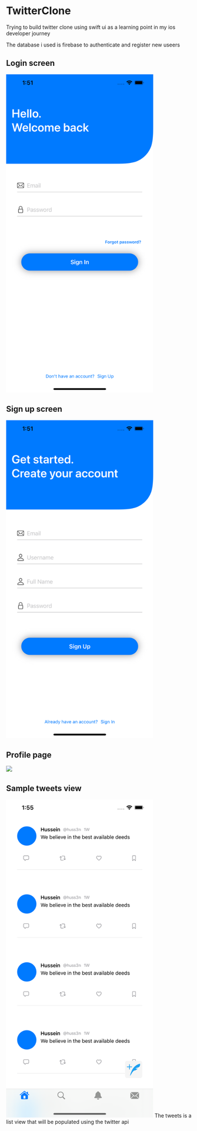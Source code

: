 # TwitterClone

Trying to build twitter clone using swift ui as a learning point in my ios developer journey

The database i used is firebase to authenticate and register new useers

## Login screen

<img src="TwitterClone/scrnshots/login.png" width = 400>


## Sign up screen
<img src = "TwitterClone/scrnshots/signup.png" width = 400>

## Profile page 
<image src = "TwitterClone/scrnshots/profile.png" width = 400>

## Sample tweets view
<img src = "TwitterClone/scrnshots/tweets.png" width = 400>
The tweets is a list view that will be populated using the twitter api
